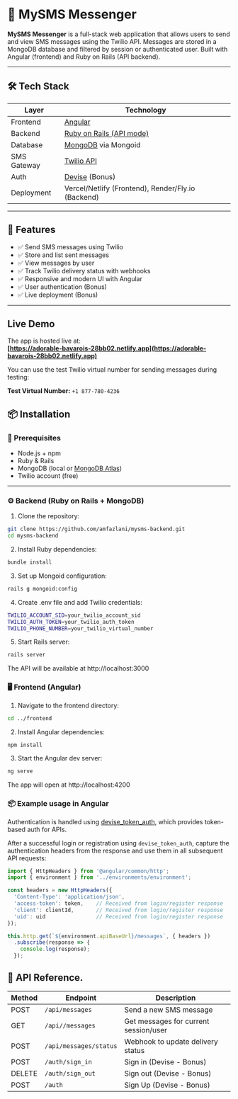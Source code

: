 # 📱 MySMS Messenger

**MySMS Messenger** is a full-stack web application that allows users to send and view SMS messages using the Twilio API. Messages are stored in a MongoDB database and filtered by session or authenticated user. Built with Angular (frontend) and Ruby on Rails (API backend).

---

## 🛠 Tech Stack

| Layer       | Technology                                  |
|-------------|----------------------------------------------|
| Frontend    | [Angular](https://angular.io/)               |
| Backend     | [Ruby on Rails (API mode)](https://rubyonrails.org/) |
| Database    | [MongoDB](https://www.mongodb.com/) via Mongoid |
| SMS Gateway | [Twilio API](https://www.twilio.com/)        |
| Auth        | [Devise](https://github.com/heartcombo/devise) (Bonus) |
| Deployment  | Vercel/Netlify (Frontend), Render/Fly.io (Backend) |

---

## 🚀 Features

- ✅ Send SMS messages using Twilio
- ✅ Store and list sent messages
- ✅ View messages by user
- ✅ Track Twilio delivery status with webhooks
- ✅ Responsive and modern UI with Angular
- ✅ User authentication (Bonus)
- ✅ Live deployment (Bonus)

---

## Live Demo

The app is hosted live at:  
**[https://adorable-bavarois-28bb02.netlify.app](https://adorable-bavarois-28bb02.netlify.app)**

You can use the test Twilio virtual number for sending messages during testing:

**Test Virtual Number:** `+1 877-780-4236`


## 📦 Installation

### 🔧 Prerequisites

- Node.js + npm
- Ruby & Rails
- MongoDB (local or [MongoDB Atlas](https://www.mongodb.com/cloud/atlas))
- Twilio account (free)

---

### ⚙️ Backend (Ruby on Rails + MongoDB)

1. Clone the repository:

  ```bash
  git clone https://github.com/amfazlani/mysms-backend.git
  cd mysms-backend
  ```

2. Install Ruby dependencies:

  ```bash
  bundle install
  ```

3. Set up Mongoid configuration:

  ```bash
  rails g mongoid:config
  ```

4. Create .env file and add Twilio credentials:

  ```bash
  TWILIO_ACCOUNT_SID=your_twilio_account_sid
  TWILIO_AUTH_TOKEN=your_twilio_auth_token
  TWILIO_PHONE_NUMBER=your_twilio_virtual_number
  ```

5. Start Rails server:

  ```bash
rails server
  ```

The API will be available at http://localhost:3000


### 🖥️ Frontend (Angular)

1. Navigate to the frontend directory:

  ```bash
cd ../frontend
  ```

2. Install Angular dependencies:

  ```bash
npm install
  ```


3. Start the Angular dev server:

  ```bash
ng serve
  ```

The app will open at http://localhost:4200

### 📦 Example usage in Angular

Authentication is handled using [devise_token_auth](https://github.com/lynndylanhurley/devise_token_auth), which provides token-based auth for APIs.

After a successful login or registration using `devise_token_auth`, capture the authentication headers from the response and use them in all subsequent API requests:

```ts
import { HttpHeaders } from '@angular/common/http';
import { environment } from '../environments/environment';

const headers = new HttpHeaders({
  'Content-Type': 'application/json',
  'access-token': token,    // Received from login/register response
  'client': clientId,       // Received from login/register response
  'uid': uid                // Received from login/register response
});

this.http.get(`${environment.apiBaseUrl}/messages`, { headers })
  .subscribe(response => {
    console.log(response);
  });

```


## 🧪 API Reference.

| Method  | Endpoint                 |  Description                           |
|---------|--------------------------|----------------------------------------|
| POST    | `/api/messages`          |   Send a new SMS message               |
| GET     | `/api//messages`         |   Get messages for current session/user|
| POST    | `/api/messages/status`   |   Webhook to update delivery status    |
| POST    | `/auth/sign_in`          |   Sign in  (Devise - Bonus)            |
| DELETE  | `/auth/sign_out`         |   Sign out (Devise - Bonus)            |
| POST    | `/auth`                  |   Sign Up (Devise - Bonus)             |
